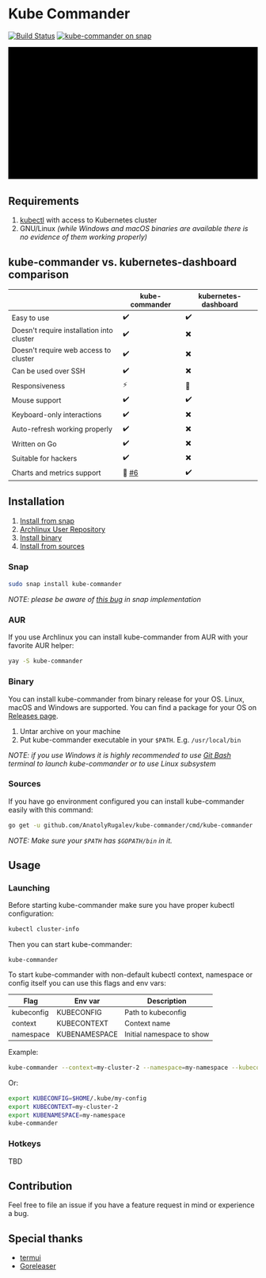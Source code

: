 # Kube Commander

[![Build Status](https://travis-ci.org/AnatolyRugalev/kube-commander.svg?branch=master)](https://travis-ci.org/AnatolyRugalev/kube-commander)
[![kube-commander on snap](https://snapcraft.io/kube-commander/badge.svg)](https://snapcraft.io/kube-commander)

![Kube Commander](docs/demo.gif)

## Requirements

1. [kubectl](https://kubernetes.io/docs/tasks/tools/install-kubectl/) with access to Kubernetes cluster
2. GNU/Linux *(while Windows and macOS binaries are available there is no evidence of them working properly)*

## kube-commander vs. kubernetes-dashboard comparison

|                                           | kube-commander           | kubernetes-dashboard     |
|-------------------------------------------|--------------------------|--------------------------|
| Easy to use                               | :heavy_check_mark:       | :heavy_check_mark:       |
| Doesn't require installation into cluster | :heavy_check_mark:       | :heavy_multiplication_x: |
| Doesn't require web access to cluster     | :heavy_check_mark:       | :heavy_multiplication_x: |
| Can be used over SSH                      | :heavy_check_mark:       | :heavy_multiplication_x: |
| Responsiveness                            | :zap:                    | :turtle:                 |
| Mouse support                             | :heavy_check_mark:       | :heavy_check_mark:       |
| Keyboard-only interactions                | :heavy_check_mark:       | :heavy_multiplication_x: |
| Auto-refresh working properly             | :heavy_check_mark:       | :heavy_multiplication_x: |
| Written on Go                             | :heavy_check_mark:       | :heavy_multiplication_x: |
| Suitable for hackers                      | :heavy_check_mark:       | :heavy_multiplication_x: |
| Charts and metrics support                | :hammer: [#6](https://github.com/AnatolyRugalev/kube-commander/issues/6)|:heavy_check_mark:|

## Installation

1. [Install from snap](#snap)
2. [Archlinux User Repository](#aur)
3. [Install binary](#binary)
4. [Install from sources](#sources)

### Snap

```bash
sudo snap install kube-commander
```

*NOTE: please be aware of [this bug](https://github.com/AnatolyRugalev/kube-commander/issues/35) in snap implementation*

### AUR

If you use Archlinux you can install kube-commander from AUR with your favorite AUR helper:

```bash
yay -S kube-commander
```

### Binary

You can install kube-commander from binary release for your OS. Linux, macOS and Windows are supported. You can find 
a package for your OS on [Releases page](https://github.com/AnatolyRugalev/kube-commander/releases).

1. Untar archive on your machine
2. Put kube-commander executable in your `$PATH`. E.g. `/usr/local/bin`

*NOTE: if you use Windows it is highly recommended to use [Git Bash](https://gitforwindows.org/) terminal to launch
kube-commander or to use Linux subsystem*

### Sources

If you have go environment configured you can install kube-commander easily with this command:

```bash
go get -u github.com/AnatolyRugalev/kube-commander/cmd/kube-commander
```

*NOTE: Make sure your `$PATH` has `$GOPATH/bin` in it.*

## Usage

### Launching
 
Before starting kube-commander make sure you have proper kubectl configuration:

```bash
kubectl cluster-info
```

Then you can start kube-commander:

```bash'
kube-commander
```

To start kube-commander with non-default kubectl context, namespace or config itself you can use this flags
and env vars:

| Flag      | Env var     | Description             |
|-----------|-------------|-------------------------|
|kubeconfig |KUBECONFIG   |Path to kubeconfig       |
|context    |KUBECONTEXT  |Context name             |
|namespace  |KUBENAMESPACE|Initial namespace to show|

Example:

```bash
kube-commander --context=my-cluster-2 --namespace=my-namespace --kubeconfig=~/.kube/my-config
```
Or:
```bash
export KUBECONFIG=$HOME/.kube/my-config
export KUBECONTEXT=my-cluster-2
export KUBENAMESPACE=my-namespace
kube-commander
```

### Hotkeys

TBD

## Contribution

Feel free to file an issue if you have a feature request in mind or experience a bug.

## Special thanks

* [termui](https://github.com/gizak/termui)
* [Goreleaser](https://goreleaser.com)
